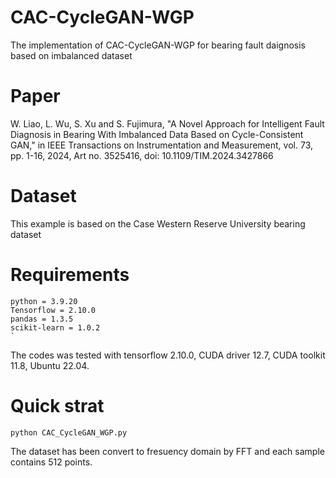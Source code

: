 # CAC-CycleGAN-WGP
The implementation of CAC-CycleGAN-WGP for bearing fault daignosis based on imbalanced dataset

# Paper
W. Liao, L. Wu, S. Xu and S. Fujimura, "A Novel Approach for Intelligent Fault Diagnosis in Bearing With Imbalanced Data Based on Cycle-Consistent GAN," in IEEE Transactions on Instrumentation and Measurement, vol. 73, pp. 1-16, 2024, Art no. 3525416, doi: 10.1109/TIM.2024.3427866

# Dataset
This example is based on the Case Western Reserve University bearing dataset

# Requirements
```
python = 3.9.20
Tensorflow = 2.10.0
pandas = 1.3.5
scikit-learn = 1.0.2                                                                                                     `
```
The codes was tested with tensorflow 2.10.0, CUDA driver 12.7, CUDA toolkit 11.8, Ubuntu 22.04.

# Quick strat
```
python CAC_CycleGAN_WGP.py
```
The dataset has been convert to fresuency domain by FFT and each sample contains 512 points.
